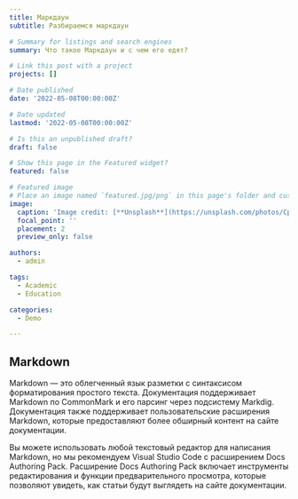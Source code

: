 ```yaml
---
title: Маркдаун
subtitle: Разбираемся маркдаун

# Summary for listings and search engines
summary: Что такое Маркдаун и с чем его едят?

# Link this post with a project
projects: []

# Date published
date: '2022-05-08T00:00:00Z'

# Date updated
lastmod: '2022-05-08T00:00:00Z'

# Is this an unpublished draft?
draft: false

# Show this page in the Featured widget?
featured: false

# Featured image
# Place an image named `featured.jpg/png` in this page's folder and customize its options here.
image:
  caption: 'Image credit: [**Unsplash**](https://unsplash.com/photos/CpkOjOcXdUY)'
  focal_point: ''
  placement: 2
  preview_only: false

authors:
  - admin

tags:
  - Academic
  - Education

categories:
  - Demo

---
```


## Markdown

Markdown — это облегченный язык разметки с синтаксисом форматирования простого текста. Документация поддерживает Markdown по CommonMark и его парсинг через подсистему Markdig. Документация также поддерживает пользовательские расширения Markdown, которые предоставляют более обширный контент на сайте документации.

Вы можете использовать любой текстовый редактор для написания Markdown, но мы рекомендуем Visual Studio Code с расширением Docs Authoring Pack. Расширение Docs Authoring Pack включает инструменты редактирования и функции предварительного просмотра, которые позволяют увидеть, как статьи будут выглядеть на сайте документации.

